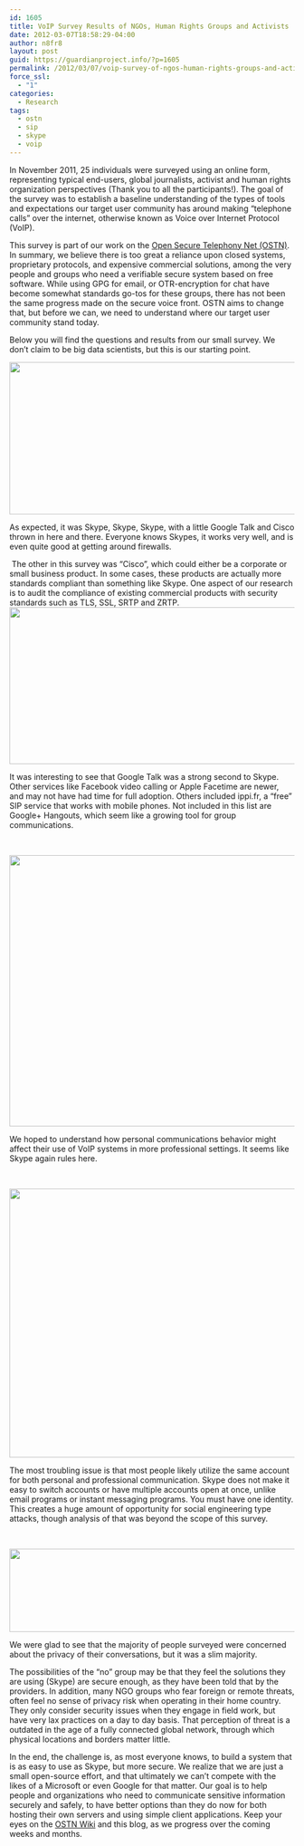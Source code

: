 ```yaml
---
id: 1605
title: VoIP Survey Results of NGOs, Human Rights Groups and Activists
date: 2012-03-07T18:58:29-04:00
author: n8fr8
layout: post
guid: https://guardianproject.info/?p=1605
permalink: /2012/03/07/voip-survey-of-ngos-human-rights-groups-and-activists/
force_ssl:
  - "1"
categories:
  - Research
tags:
  - ostn
  - sip
  - skype
  - voip
---
```

In November 2011, 25 individuals were surveyed using an online form, representing typical end-users, global journalists, activist and human rights organization perspectives (Thank you to all the participants!). The goal of the survey was to establish a baseline understanding of the types of tools and expectations our target user community has around making &#8220;telephone calls&#8221; over the internet, otherwise known as Voice over Internet Protocol (VoIP).

This survey is part of our work on the [Open Secure Telephony Net (OSTN)](https://guardianproject.info/wiki/OSTN). In summary, we believe there is too great a reliance upon closed systems, proprietary protocols, and expensive commercial solutions, among the very people and groups who need a verifiable secure system based on free software. While using GPG for email, or OTR-encryption for chat have become somewhat standards go-tos for these groups, there has not been the same progress made on the secure voice front. OSTN aims to change that, but before we can, we need to understand where our target user community stand today.

Below you will find the questions and results from our small survey. We don&#8217;t claim to be big data scientists, but this is our starting point.

<img src="https://docs.google.com/document/pubimage?id=12bEHuMBXDqw4CG2R8nn2PbDJTa4HU8lh-rZRR22nSQA&image_id=1Kj2xqnnxxbJxOP2myEMoDgd7uV_Z7S4" alt="" width="584" height="269" /> 

As expected, it was Skype, Skype, Skype, with a little Google Talk and Cisco thrown in here and there. Everyone knows Skypes, it works very well, and is even quite good at getting around firewalls.

<div>
   The other in this survey was “Cisco”, which could either be a corporate or small business product. In some cases, these products are actually more standards compliant than something like Skype. One aspect of our research is to audit the compliance of existing commercial products with security standards such as TLS, SSL, SRTP and ZRTP.
</div>

<div>
</div>

<img src="https://docs.google.com/document/pubimage?id=12bEHuMBXDqw4CG2R8nn2PbDJTa4HU8lh-rZRR22nSQA&image_id=1pVfXla66rcmmbst2uvDF_i08-f9ANKw" alt="" width="585" height="277" /> 

It was interesting to see that Google Talk was a strong second to Skype. Other services like Facebook video calling or Apple Facetime are newer, and may not have had time for full adoption. Others included ippi.fr, a “free” SIP service that works with mobile phones. Not included in this list are Google+ Hangouts, which seem like a growing tool for group communications.

&nbsp;

<img src="https://docs.google.com/document/pubimage?id=12bEHuMBXDqw4CG2R8nn2PbDJTa4HU8lh-rZRR22nSQA&image_id=1neY0xPavF3sh91mvSelfIwzCMV21qJM" alt="" width="585" height="479" /> 

We hoped to understand how personal communications behavior might affect their use of VoIP systems in more professional settings. It seems like Skype again rules here.

&nbsp;

<img src="https://docs.google.com/document/pubimage?id=12bEHuMBXDqw4CG2R8nn2PbDJTa4HU8lh-rZRR22nSQA&image_id=1haSfmhdxc9zT7oghdyBQMFC8ZYv6m_Y" alt="" width="584" height="475" /> 

The most troubling issue is that most people likely utilize the same account for both personal and professional communication. Skype does not make it easy to switch accounts or have multiple accounts open at once, unlike email programs or instant messaging programs. You must have one identity. This creates a huge amount of opportunity for social engineering type attacks, though analysis of that was beyond the scope of this survey.

&nbsp;

<img src="https://docs.google.com/document/pubimage?id=12bEHuMBXDqw4CG2R8nn2PbDJTa4HU8lh-rZRR22nSQA&image_id=1S3EGlInCGdh8Pj7IOefWvfLI1Ikw4gs" alt="" width="559" height="147" /> 

We were glad to see that the majority of people surveyed were concerned about the privacy of their conversations, but it was a slim majority.

The possibilities of the &#8220;no&#8221; group may be that they feel the solutions they are using (Skype) are secure enough, as they have been told that by the providers. In addition, many NGO groups who fear foreign or remote threats, often feel no sense of privacy risk when operating in their home country. They only consider security issues when they engage in field work, but have very lax practices on a day to day basis. That perception of threat is a outdated in the age of a fully connected global network, through which physical locations and borders matter little.

In the end, the challenge is, as most everyone knows, to build a system that is as easy to use as Skype, but more secure. We realize that we are just a small open-source effort, and that ultimately we can&#8217;t compete with the likes of a Microsoft or even Google for that matter. Our goal is to help people and organizations who need to communicate sensitive information securely and safely, to have better options than they do now for both hosting their own servers and using simple client applications. Keep your eyes on the [OSTN Wiki](https://guardianproject.info/wiki/OSTN) and this blog, as we progress over the coming weeks and months.